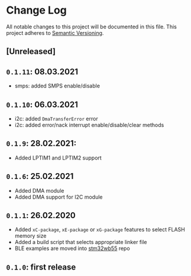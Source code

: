 # Change Log

All notable changes to this project will be documented in this file.
This project adheres to [Semantic Versioning](http://semver.org/).

## [Unreleased]

## `0.1.11`: 08.03.2021

* smps: added SMPS enable/disable

## `0.1.10`: 06.03.2021

* i2c: added `DmaTransferError` error
* i2c: added error/nack interrupt enable/disable/clear methods

## `0.1.9`: 28.02.2021:

* Added LPTIM1 and LPTIM2 support

## `0.1.6`: 25.02.2021

* Added DMA module
* Added DMA support for I2C module

## `0.1.1`: 26.02.2020

* Added `xC-package`, `xE-package` or `xG-package` features to select FLASH memory size
* Added a build script that selects appropriate linker file
* BLE examples are moved into [stm32wb55] repo

[stm32wb55]: https://github.com/eupn/stm32wb55

## `0.1.0`: first release
